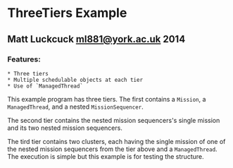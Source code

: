 ThreeTiers Example
=======

Matt Luckcuck <ml881@york.ac.uk> 2014
-----------------------------------

### Features:
	* Three tiers
	* Multiple schedulable objects at each tier
	* Use of `ManagedThread`


This example program has three tiers. The first contains a `Mission`, a `ManagedThread`, and a nested `MissionSequencer`. 

The second tier contains the nested mission sequencers's single mission and its two nested mission sequencers.

The tird tier contains two clusters, each having the single mission of one of the nested mission sequencers from the tier above and a `ManagedThread`. The execution is simple but this example is for testing the structure. 


